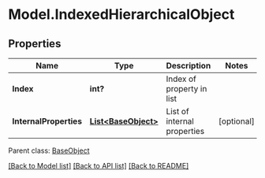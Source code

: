 # Model.IndexedHierarchicalObject
## Properties
Name | Type | Description | Notes
------------ | ------------- | ------------- | -------------
**Index** | **int?** | Index of property in list | 
**InternalProperties** | [**List&lt;BaseObject&gt;**](BaseObject.md) | List of internal properties | [optional] 

 Parent class: [BaseObject](BaseObject.md)

[[Back to Model list]](README.md#documentation-for-models) [[Back to API list]](README.md#documentation-for-api-endpoints) [[Back to README]](README.md)


